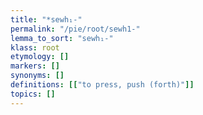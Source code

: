 ```yaml
---
title: "*sewh₁-"
permalink: "/pie/root/sewh1-"
lemma_to_sort: "sewh₁-"
klass: root
etymology: []
markers: []
synonyms: []
definitions: [["to press, push (forth)"]]
topics: []
---
```

